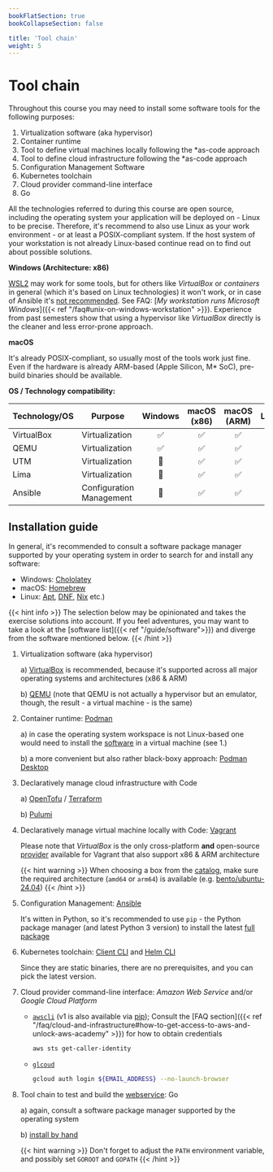 ```yaml
---
bookFlatSection: true
bookCollapseSection: false

title: 'Tool chain'
weight: 5
---
```



Tool chain
==========

Throughout this course you may need to install some software tools for the following purposes:

1. Virtualization software (aka hypervisor)
2. Container runtime
3. Tool to define virtual machines locally following the *as-code approach
4. Tool to define cloud infrastructure following the *as-code approach
5. Configuration Management Software
6. Kubernetes toolchain
7. Cloud provider command-line interface
8. Go

All the technologies referred to during this course are open source, including the operating system your
application will be deployed on - Linux to be precise. Therefore, it's recommend to also use Linux
as your work environment - or at least a POSIX-compliant system. If the host system of your workstation is not
already Linux-based continue read on to find out about possible solutions.

__Windows (Architecture: x86)__

[WSL2](https://docs.microsoft.com/en-us/windows/wsl/install) may work for some tools, but for others like *VirtualBox*
or *containers* in general (which it's based on Linux technologies) it won't work, or in case of Ansible it's
[not recommended](https://docs.ansible.com/ansible/latest/user_guide/windows_faq.html#can-ansible-run-on-windows).
See FAQ: [*My workstation runs Microsoft Windows*]({{< ref "/faq#unix-on-windows-workstation" >}}). Experience from
past semesters show that using a hypervisor like *VirtualBox* directly is the cleaner and less error-prone approach.

__macOS__

It's already POSIX-compliant, so usually most of the tools work just fine. Even if the hardware is already ARM-based
(Apple Silicon, M* SoC), pre-build binaries should be available.

__OS / Technology compatibility:__

| Technology/OS | Purpose                  | Windows  | macOS (x86) | macOS (ARM) | Linux  |
|---------------|--------------------------|:--------:|:-----------:|:-----------:|:------:|
| VirtualBox    | Virtualization           |    ✅    |      ✅     |     ✅      |   ✅   |
| QEMU          | Virtualization           |    ✅    |      ✅     |     ✅      |   ✅   |
| UTM           | Virtualization           |    🚫    |      ✅     |     ✅      |   🚫   |
| Lima          | Virtualization           |    🚫    |      ✅     |     ✅      |   ✅   |
| Ansible       | Configuration Management |    🚫    |      ✅     |     ✅      |   ✅   |


## Installation guide

In general, it's recommended to consult a software package manager supported by your operating system in order
to search for and install any software:

* Windows: [Chololatey](https://community.chocolatey.org/)
* macOS: [Homebrew](https://brew.sh/)
* Linux: [Apt](https://ubuntu.com/server/docs/package-management), [DNF](https://docs.fedoraproject.org/en-US/quick-docs/dnf/), [Nix](https://nixos.org/download#download-nix) etc.)

{{< hint info >}}
The selection below may be opinionated and takes the exercise solutions into account. If you feel adventures, you may
want to take a look at the [software list]({{< ref "/guide/software">}}) and diverge from the software mentioned below.
{{< /hint >}}


1. Virtualization software (aka hypervisor)

   a) [VirtualBox](https://www.virtualbox.org/wiki/Downloads) is recommended, because it's supported across all major
   operating systems and architectures (x86 & ARM)

   b) [QEMU](https://www.qemu.org/download/) (note that QEMU is not actually a hypervisor but an emulator,
   though, the result - a virtual machine - is the same)


2. Container runtime: [Podman](https://podman.io/)

   a) in case the operating system workspace is not Linux-based one would need to install
   the [software](https://podman.io/docs/installation) in  a virtual machine (see 1.)

   b) a more convenient but also rather black-boxy approach:
   [Podman Desktop](https://podman-desktop.io/docs/Installation)


3. Declaratively manage cloud infrastructure with Code

   a) [OpenTofu](https://opentofu.org/docs/cli/) / [Terraform](https://learn.hashicorp.com/tutorials/terraform/install-cli)

   b) [Pulumi](https://www.pulumi.com/docs/install/)


4. Declaratively manage virtual machine locally with Code: [Vagrant](https://www.vagrantup.com/docs/installation)

   Please note that *VirtualBox* is the only cross-platform __and__ open-source
   [provider](https://developer.hashicorp.com/vagrant/docs/providers) available for Vagrant that also support x86 & ARM architecture

   {{< hint warning >}}
   When choosing a box from the [catalog](https://portal.cloud.hashicorp.com/vagrant/discover?architectures=arm64&providers=virtualbox),
   make sure the required architecture (`amd64` or `arm64`) is available (e.g.
   [bento/ubuntu-24.04](https://portal.cloud.hashicorp.com/vagrant/discover/bento/ubuntu-24.04))
   {{< /hint >}}


5. Configuration Management: [Ansible](https://docs.ansible.com/ansible/latest/installation_guide/)

   It's witten in Python, so it's recommended to use `pip` - the Python package manager (and latest Python 3 version)
   to install the latest
   [full package](https://docs.ansible.com/ansible/latest/installation_guide/intro_installation.html#installing-the-ansible-community-package)


6. Kubernetes toolchain: [Client CLI](https://kubernetes.io/docs/tasks/tools/#kubectl) and [Helm CLI](https://helm.sh/docs/intro/install/)

   Since they are static binaries, there are no prerequisites, and you can pick the latest version.


7. Cloud provider command-line interface: *Amazon Web Service* and/or *Google Cloud Platform*

    * [`awscli`](https://docs.aws.amazon.com/cli/latest/userguide/cli-chap-install.html) (v1 is also available via
      [pip](https://pypi.org/project/awscli/)); Consult the
      [FAQ section]({{< ref "/faq/cloud-and-infrastructure#how-to-get-access-to-aws-and-unlock-aws-academy" >}})
      for how to obtain credentials
      
      ```bash
      aws sts get-caller-identity
      ```

    * [`glcoud`](https://cloud.google.com/sdk/docs/install)

      ```bash
      gcloud auth login ${EMAIL_ADDRESS} --no-launch-browser 
      ```

8. Tool chain to test and build the [webservice](https://gitlab.bht-berlin.de/fb6-wp11-devops/webservice): Go

   a) again, consult a software package manager supported by the operating system

   b) [install by hand](https://go.dev/doc/install)

   {{< hint warning >}}
   Don't forget to adjust the `PATH` environment variable, and possibly set `GOROOT` and `GOPATH`
   {{< /hint >}}
